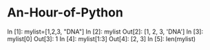 # An-Hour-of-Python


In [1]: mylist=[1,2,3, "DNA"]
In [2]: mylist
Out[2]: [1, 2, 3, 'DNA']
In [3]: mylist[0]
Out[3]: 1
In [4]: mylist[1:3]
Out[4]: [2, 3]
In [5]: len(mylist)
